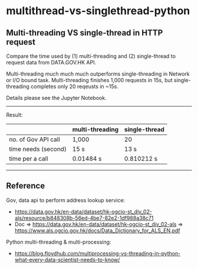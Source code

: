 # multithread-vs-singlethread-python

## Multi-threading VS single-thread in HTTP request

Compare the time used by (1) multi-threading and (2) single-thread to request data from DATA.GOV.HK API.

Multi-threading much much much outperforms single-threading in Network or I/O bound task. Multi-threading finishes 1,000 requests in 15s, but single-threading completes only 20 reqeusts in ~15s.

Details please see the Jupyter Notebook.

---

Result:

|                     | multi-threading | single-thread |
|---------------------|-----------------|---------------|
| no. of Gov API call |      1,000      |      20       |
| time needs (second) |      15 s       |      13 s     |
| time per a call     |    0.01484 s    |   0.810212 s  |

---

## Reference

Gov, data api to perform address lookup service:
* https://data.gov.hk/en-data/dataset/hk-ogcio-st_div_02-als/resource/b848308b-56ed-4be7-82e2-1df988a38c71
* Doc => https://data.gov.hk/en-data/dataset/hk-ogcio-st_div_02-als => https://www.als.ogcio.gov.hk/docs/Data_Dictionary_for_ALS_EN.pdf 

Python multi-threading & multi-processing:
* https://blog.floydhub.com/multiprocessing-vs-threading-in-python-what-every-data-scientist-needs-to-know/

